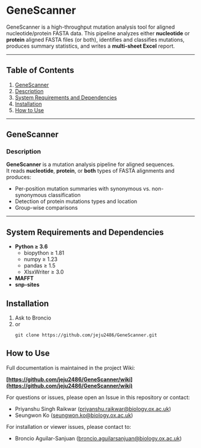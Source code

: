 # GeneScanner
GeneScanner is a high-throughput mutation analysis tool for aligned nucleotide/protein FASTA data. This pipeline analyzes either **nucleotide** or **protein** aligned FASTA files (or both), identifies and classifies mutations, produces summary statistics, and writes a **multi-sheet Excel** report. 

---

## Table of Contents
1. [GeneScanner](#genescanner)
2. [Description](#description)
3. [System Requirements and Dependencies](#system-requirements-and-dependencies)
4. [Installation](#installation)
5. [How to Use](#how-to-use)

---

## GeneScanner

### Description

**GeneScanner** is a mutation analysis pipeline for aligned sequences.  
It reads **nucleotide**, **protein**, or **both** types of FASTA alignments and produces:

- Per-position mutation summaries with synonymous vs. non-synonymous classification 
- Detection of protein mutations types and location
- Group-wise comparisons 
  
---

## System Requirements and Dependencies
- **Python ≥ 3.6**
    - biopython ≥ 1.81 
    - numpy ≥ 1.23
    - pandas ≥ 1.5
    - XlsxWriter ≥ 3.0
- **MAFFT**  
- **snp-sites** 

## Installation

1. Ask to Broncio
2. or
   ```
   git clone https://github.com/jeju2486/GeneScanner.git
   ```

## How to Use

Full documentation is maintained in the project Wiki:

**[https://github.com/jeju2486/GeneScanner/wiki](https://github.com/jeju2486/GeneScanner/wiki)**

For questions or issues, please open an Issue in this repository or contact:

* Priyanshu Singh Raikwar ([priyanshu.raikwar@biology.ox.ac.uk](mailto:priyanshu.raikwar@biology.ox.ac.uk))
* Seungwon Ko ([seungwon.ko@biology.ox.ac.uk](mailto:seungwon.ko@biology.ox.ac.uk))

For installation or viewer issues, please contact to:

* Broncio Aguilar-Sanjuan ([broncio.aguilarsanjuan@biology.ox.ac.uk](mailto:broncio.aguilarsanjuan@biology.ox.ac.uk))
